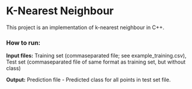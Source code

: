 # K-Nearest Neighbour

This project is an implementation of k-nearest neighbour in C++.

### How to run:

**Input files:** Training set (commaseparated file; see example_training.csv), Test set (commaseparated file of same format as training set, but without class)

**Output:** Prediction file - Predicted class for all points in test set file.
